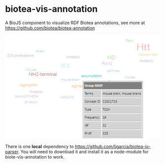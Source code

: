 # biotea-vis-annotation
A BioJS component to visualize RDF Biotea annotations, 
see more at https://github.com/biotea/biotea-annotation

<img src="example.png"/>

There is one **local** dependency to 
https://github.com/ljgarcia/biotea-io-parser. You will need to download it and install it as a node-module for biote-vis-annotation to work.

